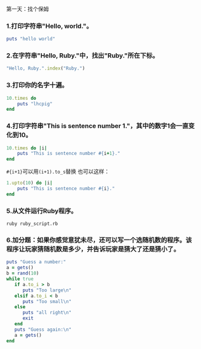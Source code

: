 第一天：找个保姆

### 1.打印字符串"Hello, world."。
```ruby
puts "hello world"
```

### 2.在字符串"Hello, Ruby."中，找出"Ruby."所在下标。
```ruby
"Hello, Ruby.".index("Ruby.")
```

### 3.打印你的名字十遍。
```ruby
10.times do
    puts "lhcpig"
end
```

### 4.打印字符串"This is sentence number 1."，其中的数字1会一直变化到10。
```ruby
10.times do |i|
    puts "This is sentence number #{i+1}."
end
```

`#{i+1}`可以用`(i+1).to_s`替换
也可以这样：

```ruby
1.upto(10) do |i|
    puts "This is sentence number #{i}."
end
```

### 5.从文件运行Ruby程序。
`ruby ruby_script.rb`

### 6.加分题：如果你感觉意犹未尽，还可以写一个选随机数的程序。该程序让玩家猜随机数是多少，并告诉玩家是猜大了还是猜小了。
```ruby
puts "Guess a number:"
a = gets()
b = rand(10)
while true
   if a.to_i > b
      puts "Too large\n"
   elsif a.to_i < b
      puts "Too small\n"
   else
      puts "all right\n"
      exit
   end
   puts "Guess again:\n"
   a = gets()
end
```